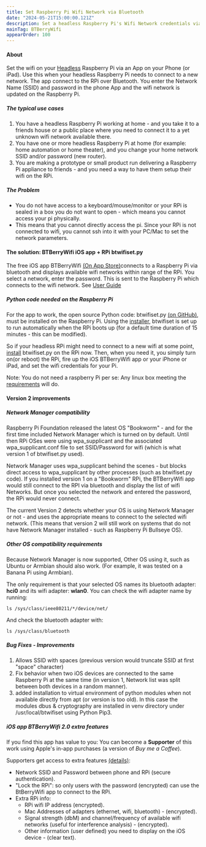 ```yaml
---
title: Set Raspberry Pi Wifi Network via Bluetooth
date: "2024-05-21T15:00:00.121Z"
description: Set a headless Raspberry Pi's Wifi Network credentials via Phone App over Bluetooth.
mainTag: BTBerryWifi
appearOrder: 100
---
```


#### About  
Set the wifi on your [Headless](/Raspberry-Pi/Principles-What-is-Headless/#sectionTop) Raspberry Pi via an App on your Phone (or iPad).  Use this when your headless Raspberry Pi needs to connect to a new network. The app connect to the RPi over Bluetooth. You enter the Network Name (SSID) and password in the phone App and the wifi network is updated on the Raspberry Pi.
 
##### The typical use cases
1. You have a headless Raspberry Pi working at home - and you take it to a friends house or a public place where you need to connect it to a yet unknown wifi network available there.  
2. You have one or more headless Raspberry Pi at home (for example: home automation or home theater), and you change your home network SSID and/or password (new router).  
3. You are making a prototype or small product run delivering a Raspberry Pi appliance to friends - and you need a way to have them setup their wifi on the RPi. 

##### The Problem
- You do not have access to a keyboard/mouse/monitor or your RPi is sealed in a box you do not want to open - which means you cannot access your pi physically.
- This means that you cannot directly access the pi. Since your RPi is not connected to wifi, you cannot ssh into it with your PC/Mac to set the network parameters.

#### The solution: BTBerryWifi iOS app + RPi btwifiset.py
The free iOS app BTBerryWifi <a href="https://apps.apple.com/us/app/btberrywifi/id1596978011" target="_blank">(On App Store)</a>connects to a Raspberry Pi via bluetooth and displays available wifi networks within range of the RPi. You select a network, enter the password.  This is sent to the Raspberry Pi which connects to the wifi network. See [User Guide](/Set-wifi-via-bluetooth/iPhone-App-iPhone-app-usage/#sectionTop)

##### Python code needed on the Raspberry Pi

For the app to work, the open source Python code: btwifiset.py  <a href="https://github.com/nksan/Rpi-SetWiFi-viaBluetooth" target="_blank">(on GitHub)</a>, must be installed on the Raspberry Pi. Using the [installer](/Set-wifi-via-bluetooth/Installation-RaspberryPi-automatic/#sectionTop), btwifiset is set up to run automatically when the RPi boots up (for a default time duration of 15 minutes - this can be modified).

So if your headless RPi might need to connect to a new wifi at some point, [install](/Set-wifi-via-bluetooth/Installation-RaspberryPi-automatic/#sectionTop) btwifiset.py on the RPi now. Then, when you need it, you simply turn on(or reboot) the RPi, fire up the iOS BTBerryWifi app or your iPhone or iPad, and set the wifi credentials for your Pi.

Note: You do not need a raspberry Pi per se:  Any linux box meeting the [requirements](#linux) will do.

#### Version 2 improvements

##### Network Manager compatibility
Raspberry Pi Foundation released the latest OS "Bookworm" - and for the first time included Network Manager which is turned on by default. Until then RPi OSes were using wpa_supplicant and the associated wpa_supplicant.conf file to set SSID/Password for wifi (which is what version 1 of btwifiset.py used).

Network Manager uses wpa_supplicant behind the scenes - but blocks direct access to wpa_supplicant by other processes (such as btwifiset.py code). If you installed version 1 on a "Bookworm" RPi, the BTBerryWifi app would still connect to the RPI via bluetooth and display the list of wifi Networks. But once you selected the network and entered the password, the RPi would never connect.

The current Version 2 detects whether your OS is using Network Manager or not - and uses the appropriate means to connect to the selected wifi network. (This means that version 2 will still work on systems that do not have Network Manager installed - such as Raspberry Pi Bullseye OS).

##### Other OS compatibility requirements <a name="linux"></a>
Because Network Manager is now supported, Other OS using it, such as Ubuntu or Armbian should also work. (For example, it was tested on a Banana Pi using Armbian).

The only requirement is that your selected OS names its bluetooth adapter: **hci0** and its wifi adapter: **wlan0**. You can check the wifi adapter name by running:
```
ls /sys/class/ieee80211/*/device/net/
```
And check the bluetooth adapter with:
```
ls /sys/class/bluetooth
```

##### Bug Fixes - Improvements
1. Allows SSID with spaces (previous version would truncate SSID at first "space" character)
2. Fix behavior when two iOS devices are connected to the same Raspberry Pi at the same time (in version 1, Network list was split between both devices in a random manner).  
3. added installation to virtual environment of python modules when not available directly from apt (or version is too old).  In this case the modules dbus & cryptography are installed in venv directory under /usr/local/btwifiset using Python Pip3.

##### iOS app BTBerryWifi 2.0 extra features 

If you find this app has value to you: You can become a **Supporter** of this work using Apple's in-app purchases (a version of  *Buy me a Coffee*).  

Supporters get access to extra features [(details)](/Set-wifi-via-bluetooth/Supporter-extra-features/#sectionTop):
- Network SSID and Password between phone and RPi (secure authentication).  
- "Lock the RPi": so only users with the password (encrypted) can use the BtBerryWifi app to connect to the RPi.
- Extra RPi info: 
    - RPi wifi IP address (encrypted).
    - Mac Addresses of adapters (ethernet, wifi, bluetooth) - (encrypted).
    - Signal strength (dbM) and channel/frequency of available wifi networks (useful for interference analysis) - (encrypted).
    - Other information (user defined) you need to display on the iOS device - (clear text).  